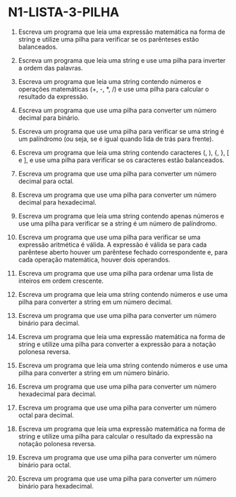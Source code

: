 # N1-LISTA-3-PILHA 

1. Escreva um programa que leia uma expressão matemática na forma de string e utilize uma pilha para verificar se os parênteses estão balanceados.

2. Escreva um programa que leia uma string e use uma pilha para inverter a ordem das palavras.

3. Escreva um programa que leia uma string contendo números e operações matemáticas (+, -, *, /) e use uma pilha para calcular o resultado da expressão.

4. Escreva um programa que use uma pilha para converter um número decimal para binário.

5. Escreva um programa que use uma pilha para verificar se uma string é um palíndromo (ou seja, se é igual quando lida de trás para frente).

6. Escreva um programa que leia uma string contendo caracteres (, ), {, }, [ e ], e use uma pilha para verificar se os caracteres estão balanceados.

7. Escreva um programa que use uma pilha para converter um número decimal para octal.

8. Escreva um programa que use uma pilha para converter um número decimal para hexadecimal.

9. Escreva um programa que leia uma string contendo apenas números e use uma pilha para verificar se a string é um número de palíndromo.

10. Escreva um programa que use uma pilha para verificar se uma expressão aritmética é válida. A expressão é válida se para cada parêntese aberto houver um parêntese fechado correspondente e, para cada operação matemática, houver dois operandos.

11. Escreva um programa que use uma pilha para ordenar uma lista de inteiros em ordem crescente.

12. Escreva um programa que leia uma string contendo números e use uma pilha para converter a string em um número decimal.

13. Escreva um programa que use uma pilha para converter um número binário para decimal.

14. Escreva um programa que leia uma expressão matemática na forma de string e utilize uma pilha para converter a expressão para a notação polonesa reversa.

15. Escreva um programa que leia uma string contendo números e use uma pilha para converter a string em um número binário.

16. Escreva um programa que use uma pilha para converter um número hexadecimal para decimal.

17. Escreva um programa que use uma pilha para converter um número octal para decimal.

18. Escreva um programa que leia uma expressão matemática na forma de string e utilize uma pilha para calcular o resultado da expressão na notação polonesa reversa.

19. Escreva um programa que use uma pilha para converter um número binário para octal.

20. Escreva um programa que use uma pilha para converter um número binário para hexadecimal.
